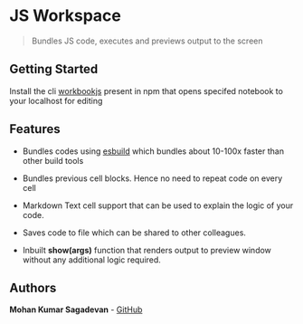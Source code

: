 # JS Workspace

> Bundles JS code, executes and previews output to the screen

## Getting Started

Install the cli [workbookjs](https://www.npmjs.com/package/workbookjs) present in npm that opens specifed notebook to your localhost for editing

## Features

- Bundles codes using [esbuild](https://esbuild.github.io/) which bundles about 10-100x faster than other build tools

- Bundles previous cell blocks. Hence no need to repeat code on every cell

- Markdown Text cell support that can be used to explain the logic of your code.

- Saves code to file which can be shared to other colleagues.

- Inbuilt **show(args)** function that renders output to preview window without any additional logic required.

## Authors

**Mohan Kumar Sagadevan** - [GitHub](https://github.com/mohankumar27)
